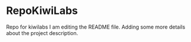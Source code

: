 # RepoKiwiLabs
Repo for kiwilabs
I am editing the README file. Adding some more details about the project description.
